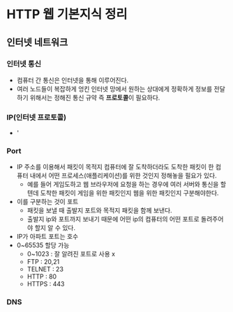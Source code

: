 # HTTP 웹 기본지식 정리

## 인터넷 네트워크 

### 인터넷 통신
- 컴퓨터 간 통신은 인터넷을 통해 이루어진다.
- 여러 노드들이 복잡하게 엉킨 인터넷 망에서 원하는 상대에게 정확하게 정보를 전달하기 위해서는 정해진 통신 규약 즉 **프로토콜**이 필요하다.

### IP(인터넷 프로토콜)
- '



### Port
- IP 주소를 이용해서 패킷이 목적지 컴퓨터에 잘 도착하더라도 도착한 패킷이 한 컴퓨터 내에서 어떤 프로세스(애플리케이션)를 위한 것인지 정해놓을 필요가 있다.
  - 예를 들어 게임도하고 웹 브라우저에 요청을 하는 경우에 여러 서버와 통신을 할텐데 도착한 패킷이 게임을 위한 패킷인지 웹을 위한 패킷인지 구분해야한다.
- 이를 구분하는 것이 포트
  - 패킷을 보낼 때 출발지 포트와 목적지 패킷을 함께 보낸다.
  - 출발지 ip와 포트까지 보내기 때문에 어떤 ip의 컴퓨터의 어떤 포트로 돌려주어야 할지 알 수 있다.
- IP가 아파트 포트는 호수
- 0~65535 할당 가능
  - 0~1023 : 잘 알려진 포트로 사용 x
  - FTP : 20,21
  - TELNET : 23
  - HTTP : 80
  - HTTPS : 443


### DNS
